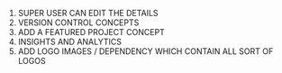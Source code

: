 1. SUPER USER CAN EDIT THE DETAILS 
2. VERSION CONTROL CONCEPTS
3. ADD A FEATURED PROJECT CONCEPT 
4. INSIGHTS AND ANALYTICS
5. ADD LOGO IMAGES / DEPENDENCY WHICH CONTAIN ALL SORT OF LOGOS